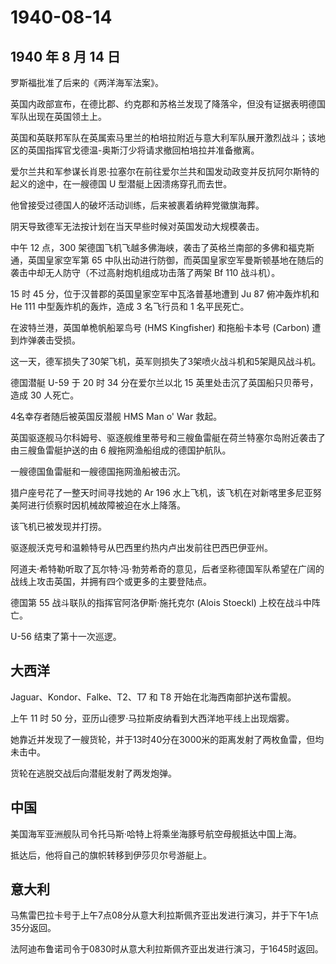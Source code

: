 # 1940-08-14

## 1940 年 8 月 14 日

罗斯福批准了后来的《两洋海军法案》。

英国内政部宣布，在德比郡、约克郡和苏格兰发现了降落伞，但没有证据表明德国军队出现在英国领土上。

英国和英联邦军队在英属索马里兰的柏培拉附近与意大利军队展开激烈战斗；该地区的英国指挥官戈德温-奥斯汀少将请求撤回柏培拉并准备撤离。

爱尔兰共和军参谋长肖恩·拉塞尔在前往爱尔兰共和国发动政变并反抗阿尔斯特的起义的途中，在一艘德国
U 型潜艇上因溃疡穿孔而去世。

他曾接受过德国人的破坏活动训练，后来被裹着纳粹党徽旗海葬。

阴天导致德军无法按计划在当天早些时候对英国发动大规模袭击。

中午 12 点，300
架德国飞机飞越多佛海峡，袭击了英格兰南部的多佛和福克斯通，英国皇家空军第
65
中队出动进行防御，而英国皇家空军曼斯顿基地在随后的袭击中却无人防守（不过高射炮机组成功击落了两架
Bf 110 战斗机）。

15 时 45 分，位于汉普郡的英国皇家空军中瓦洛普基地遭到 Ju 87 俯冲轰炸机和
He 111 中型轰炸机的轰炸，造成 3 名飞行员和 1 名平民死亡。

在波特兰港，英国单桅帆船翠鸟号 (HMS Kingfisher) 和拖船卡本号 (Carbon)
遭到炸弹袭击受损。

这一天，德军损失了30架飞机，英军则损失了3架喷火战斗机和5架飓风战斗机。

德国潜艇 U-59 于 20 时 34 分在爱尔兰以北 15
英里处击沉了英国船只贝蒂号，造成 30 人死亡。

4名幸存者随后被英国反潜舰 HMS Man o\' War 救起。

英国驱逐舰马尔科姆号、驱逐舰维里蒂号和三艘鱼雷艇在荷兰特塞尔岛附近袭击了由三艘鱼雷艇护送的由
6 艘拖网渔船组成的德国护航队。

一艘德国鱼雷艇和一艘德国拖网渔船被击沉。

猎户座号花了一整天时间寻找她的 Ar 196
水上飞机，该飞机在对新喀里多尼亚努美阿进行侦察时因机械故障被迫在水上降落。

该飞机已被发现并打捞。

驱逐舰沃克号和温赖特号从巴西里约热内卢出发前往巴西巴伊亚州。

阿道夫·希特勒听取了瓦尔特·冯·勃劳希奇的意见，后者坚称德国军队希望在广阔的战线上攻击英国，并拥有四个或更多的主要登陆点。

德国第 55 战斗联队的指挥官阿洛伊斯·施托克尔 (Alois Stoeckl)
上校在战斗中阵亡。

U-56 结束了第十一次巡逻。

## 大西洋

Jaguar、Kondor、Falke、T2、T7 和 T8 开始在北海西南部护送布雷舰。

上午 11 时 50 分，亚历山德罗·马拉斯皮纳看到大西洋地平线上出现烟雾。

她靠近并发现了一艘货轮，并于13时40分在3000米的距离发射了两枚鱼雷，但均未击中。

货轮在逃脱交战后向潜艇发射了两发炮弹。

## 中国

美国海军亚洲舰队司令托马斯·哈特上将乘坐海豚号航空母舰抵达中国上海。

抵达后，他将自己的旗帜转移到伊莎贝尔号游艇上。

## 意大利

马焦雷巴拉卡号于上午7点08分从意大利拉斯佩齐亚出发进行演习，并于下午1点35分返回。

法阿迪布鲁诺司令于0830时从意大利拉斯佩齐亚出发进行演习，于1645时返回。

